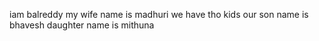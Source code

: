iam balreddy
my wife name is madhuri
we have tho kids
our son name is bhavesh
daughter name is mithuna

 

 
 
